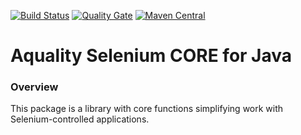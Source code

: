 [![Build Status](https://dev.azure.com/aquality-automation/aquality-automation/_apis/build/status/aquality-automation.aquality-selenium-core-java?branchName=master)](https://dev.azure.com/aquality-automation/aquality-automation/_build/latest?definitionId=5&branchName=master)
[![Quality Gate](https://sonarcloud.io/api/project_badges/measure?project=aquality-automation_aquality-selenium-core-java&metric=alert_status)](https://sonarcloud.io/dashboard?id=aquality-automation_aquality-selenium-core-java)
[![Maven Central](https://maven-badges.herokuapp.com/maven-central/com.github.aquality-automation/aquality-selenium-core/badge.svg)](https://maven-badges.herokuapp.com/maven-central/com.github.aquality-automation/aquality-selenium-core)

# Aquality Selenium CORE for Java

### Overview

This package is a library with core functions simplifying work with Selenium-controlled applications.
